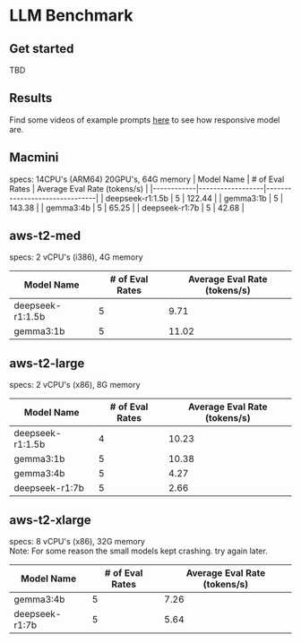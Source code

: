 # LLM Benchmark

## Get started 
TBD

## Results

Find some videos of example prompts [here](https://app.clickup.com/t/86c32ythz) to see how responsive model are.

## Macmini
specs: 14CPU's (ARM64) 20GPU's, 64G memory
| Model Name | # of Eval Rates | Average Eval Rate (tokens/s) |
|------------|------------------|-------------------------------|
| deepseek-r1:1.5b | 5 | 122.44 |
| gemma3:1b | 5 | 143.38 |
| gemma3:4b | 5 | 65.25 |
| deepseek-r1:7b | 5 | 42.68 |

## aws-t2-med
specs: 2 vCPU's (i386), 4G memory

| Model Name | # of Eval Rates | Average Eval Rate (tokens/s) |
|------------|------------------|-------------------------------|
| deepseek-r1:1.5b | 5 | 9.71 |
| gemma3:1b | 5 | 11.02 |


## aws-t2-large
specs: 2 vCPU's (x86), 8G memory

| Model Name | # of Eval Rates | Average Eval Rate (tokens/s) |
|------------|------------------|-------------------------------|
| deepseek-r1:1.5b | 4 | 10.23 |
| gemma3:1b | 5 | 10.38 |
| gemma3:4b | 5 | 4.27 |
| deepseek-r1:7b | 5 | 2.66 |

## aws-t2-xlarge
specs: 8 vCPU's (x86), 32G memory  
Note: For some reason the small models kept crashing. try again later.

| Model Name | # of Eval Rates | Average Eval Rate (tokens/s) |
|------------|------------------|-------------------------------|
| gemma3:4b | 5 | 7.26 |
| deepseek-r1:7b | 5 | 5.64 |

